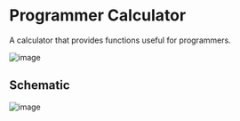 # Programmer Calculator

A calculator that provides functions useful for programmers.

![image](https://github.com/andrenho/programmer-calculator/assets/84652/fc37ad6c-d010-4205-9758-49c4ab1f2948)

## Schematic

![image](https://github.com/andrenho/programmer-calculator/assets/84652/d5e4f029-80c8-4215-89e4-b7429d154e02)
